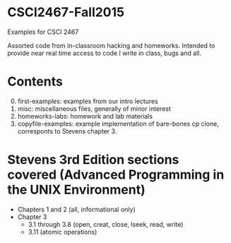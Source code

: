 # CSCI2467-Fall2015
Examples for CSCI 2467

Assorted code from in-classroom hacking and homeworks. Intended to provide near real time
access to code I write in class, bugs and all.

# Contents

0. first-examples: examples from our intro lectures
1. misc: miscellaneous files, generally of minor interest
2. homeworks-labs: homework and lab materials
3. copyfile-examples: example implementation of bare-bones cp clone, corresponts to Stevens chapter 3.




# Stevens 3rd Edition sections covered (Advanced Programming in the UNIX Environment)

* Chapters 1 and 2 (all, informational only)
* Chapter 3
  * 3.1 through 3.8 (open, creat, close, lseek, read, write)
  * 3.11 (atomic operations)



